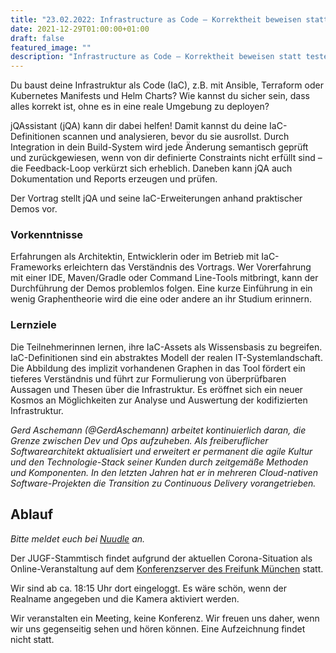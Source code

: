 ```yaml
---
title: "23.02.2022: Infrastructure as Code – Korrektheit beweisen statt testen"
date: 2021-12-29T01:00:00+01:00
draft: false
featured_image: ""
description: "Infrastructure as Code – Korrektheit beweisen statt testen"
---
```


Du baust deine Infrastruktur als Code (IaC), z.B. mit Ansible, Terraform oder Kubernetes Manifests und Helm Charts? Wie kannst du sicher sein, dass alles korrekt ist, ohne es in eine reale Umgebung zu deployen?

jQAssistant (jQA) kann dir dabei helfen! Damit kannst du deine IaC-Definitionen scannen und analysieren, bevor du sie ausrollst. Durch Integration in dein Build-System wird jede Änderung semantisch geprüft und zurückgewiesen, wenn von dir definierte Constraints nicht erfüllt sind – die Feedback-Loop verkürzt sich erheblich. Daneben kann jQA auch Dokumentation und Reports erzeugen und prüfen.

Der Vortrag stellt jQA und seine IaC-Erweiterungen anhand praktischer Demos vor.

### Vorkenntnisse

Erfahrungen als Architektin, Entwicklerin oder im Betrieb mit IaC-Frameworks erleichtern das Verständnis des Vortrags.
Wer Vorerfahrung mit einer IDE, Maven/Gradle oder Command Line-Tools mitbringt, kann der Durchführung der Demos problemlos folgen.
Eine kurze Einführung in ein wenig Graphentheorie wird die eine oder andere an ihr Studium erinnern.

### Lernziele

Die Teilnehmerinnen lernen, ihre IaC-Assets als Wissensbasis zu begreifen. IaC-Definitionen sind ein abstraktes Modell der realen IT-Systemlandschaft. Die Abbildung des implizit vorhandenen Graphen in das Tool fördert ein tieferes Verständnis und führt zur Formulierung von überprüfbaren Aussagen und Thesen über die Infrastruktur. Es eröffnet sich ein neuer Kosmos an Möglichkeiten zur Analyse und Auswertung der kodifizierten Infrastruktur.

_Gerd Aschemann (@GerdAschemann) arbeitet kontinuierlich daran, die Grenze zwischen Dev und Ops aufzuheben. Als freiberuflicher Softwarearchitekt aktualisiert und erweitert er permanent die agile Kultur und den Technologie-Stack seiner Kunden durch zeitgemäße Methoden und Komponenten. In den letzten Jahren hat er in mehreren Cloud-nativen Software-Projekten die Transition zu Continuous Delivery vorangetrieben._

## Ablauf 

_Bitte meldet euch bei [Nuudle](https://nuudel.digitalcourage.de/EOFDH1CDHdjKmWJp) an._

Der JUGF-Stammtisch findet aufgrund der aktuellen Corona-Situation als Online-Veranstaltung auf dem [Konferenzserver des Freifunk München](https://meet.ffmuc.net/jugfmeeting) statt.

Wir sind ab ca. 18:15 Uhr dort eingeloggt. Es wäre schön, wenn der Realname angegeben und die Kamera aktiviert werden.

Wir veranstalten ein Meeting, keine Konferenz. Wir freuen uns daher, wenn wir uns gegenseitig sehen und hören können.
Eine Aufzeichnung findet nicht statt.